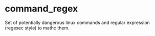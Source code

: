 # command_regex
Set of potentially dangerous linux commands and regular expression (regexec style) to mathc them.
